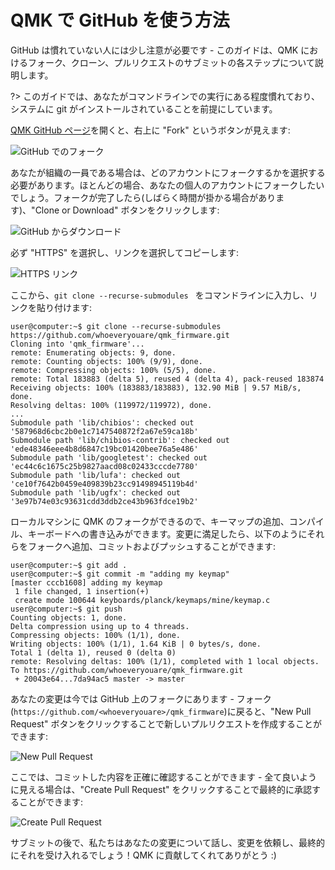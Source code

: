 # QMK で GitHub を使う方法

<!---
  original document: 0.8.82:docs/getting_started_github.md
  git diff 0.8.82 HEAD -- docs/getting_started_github.md | cat
-->

GitHub は慣れていない人には少し注意が必要です - このガイドは、QMK におけるフォーク、クローン、プルリクエストのサブミットの各ステップについて説明します。

?> このガイドでは、あなたがコマンドラインでの実行にある程度慣れており、システムに git がインストールされていることを前提にしています。

[QMK GitHub ページ](https://github.com/qmk/qmk_firmware)を開くと、右上に "Fork" というボタンが見えます:

![GitHub でのフォーク](https://i.imgur.com/8Toomz4.jpg)

あなたが組織の一員である場合は、どのアカウントにフォークするかを選択する必要があります。ほとんどの場合、あなたの個人のアカウントにフォークしたいでしょう。フォークが完了したら(しばらく時間が掛かる場合があります)、"Clone or Download" ボタンをクリックします:

![GitHub からダウンロード](https://i.imgur.com/N1NYcSz.jpg)

必ず "HTTPS" を選択し、リンクを選択してコピーします:

![HTTPS リンク](https://i.imgur.com/eGO0ohO.jpg)

ここから、`git clone --recurse-submodules ` をコマンドラインに入力し、リンクを貼り付けます:

```
user@computer:~$ git clone --recurse-submodules https://github.com/whoeveryouare/qmk_firmware.git
Cloning into 'qmk_firmware'...
remote: Enumerating objects: 9, done.
remote: Counting objects: 100% (9/9), done.
remote: Compressing objects: 100% (5/5), done.
remote: Total 183883 (delta 5), reused 4 (delta 4), pack-reused 183874
Receiving objects: 100% (183883/183883), 132.90 MiB | 9.57 MiB/s, done.
Resolving deltas: 100% (119972/119972), done.
...
Submodule path 'lib/chibios': checked out '587968d6cbc2b0e1c7147540872f2a67e59ca18b'
Submodule path 'lib/chibios-contrib': checked out 'ede48346eee4b8d6847c19bc01420bee76a5e486'
Submodule path 'lib/googletest': checked out 'ec44c6c1675c25b9827aacd08c02433cccde7780'
Submodule path 'lib/lufa': checked out 'ce10f7642b0459e409839b23cc91498945119b4d'
Submodule path 'lib/ugfx': checked out '3e97b74e03c93631cdd3ddb2ce43b963fdce19b2'
```

ローカルマシンに QMK のフォークができるので、キーマップの追加、コンパイル、キーボードへの書き込みができます。変更に満足したら、以下のようにそれらをフォークへ追加、コミットおよびプッシュすることができます:

```
user@computer:~$ git add .
user@computer:~$ git commit -m "adding my keymap"
[master cccb1608] adding my keymap
 1 file changed, 1 insertion(+)
 create mode 100644 keyboards/planck/keymaps/mine/keymap.c
user@computer:~$ git push
Counting objects: 1, done.
Delta compression using up to 4 threads.
Compressing objects: 100% (1/1), done.
Writing objects: 100% (1/1), 1.64 KiB | 0 bytes/s, done.
Total 1 (delta 1), reused 0 (delta 0)
remote: Resolving deltas: 100% (1/1), completed with 1 local objects.
To https://github.com/whoeveryouare/qmk_firmware.git
 + 20043e64...7da94ac5 master -> master
```

あなたの変更は今では GitHub 上のフォークにあります - フォーク (`https://github.com/<whoeveryouare>/qmk_firmware`)に戻ると、"New Pull Request" ボタンをクリックすることで新しいプルリクエストを作成することができます:

![New Pull Request](https://i.imgur.com/DxMHpJ8.jpg)

ここでは、コミットした内容を正確に確認することができます - 全て良いように見える場合は、"Create Pull Request" をクリックすることで最終的に承認することができます:

![Create Pull Request](https://i.imgur.com/Ojydlaj.jpg)

サブミットの後で、私たちはあなたの変更について話し、変更を依頼し、最終的にそれを受け入れるでしょう！QMK に貢献してくれてありがとう :)
